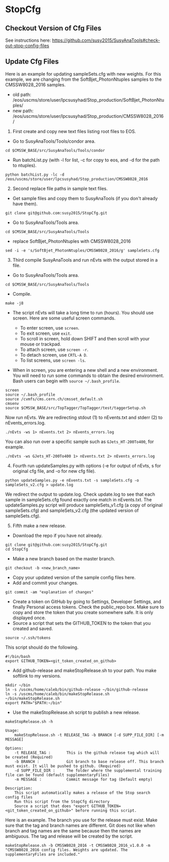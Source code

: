 # StopCfg

## Checkout Version of Cfg Files

See instructions here: https://github.com/susy2015/SusyAnaTools#check-out-stop-config-files

## Update Cfg Files

Here is an example for updating sampleSets.cfg with new weights.
For this example, we are changing from the SoftBjet_PhotonNtuples samples to the CMSSW8028_2016 samples.
- old path: /eos/uscms/store/user/lpcsusyhad/Stop_production/SoftBjet_PhotonNtuples/
- new path: /eos/uscms/store/user/lpcsusyhad/Stop_production/CMSSW8028_2016/

1. First create and copy new text files listing root files to EOS.

- Go to SusyAnaTools/Tools/condor area.

```cd $CMSSW_BASE/src/SusyAnaTools/Tools/condor```

- Run batchList.py (with -l for list, -c for copy to eos, and -d for the path to ntuples).

```python batchList.py -lc -d /eos/uscms/store/user/lpcsusyhad/Stop_production/CMSSW8028_2016```


2. Second replace file paths in sample text files.

- Get sample files and copy them to SusyAnaTools (if you don't already have them).

```
git clone git@github.com:susy2015/StopCfg.git
```

- Go to SusyAnaTools/Tools area.

```cd $CMSSW_BASE/src/SusyAnaTools/Tools```

- replace SoftBjet_PhotonNtuples with CMSSW8028_2016

```sed -i -e 's/SoftBjet_PhotonNtuples/CMSSW8028_2016/g' sampleSets.cfg```

3. Third compile SusyAnaTools and run nEvts with the output stored in a file.

- Go to SusyAnaTools/Tools area.

```cd $CMSSW_BASE/src/SusyAnaTools/Tools```

- Compile.

```make -j8```

- The script nEvts will take a long time to run (hours). You should use screen. Here are some useful screen commands.
  - To enter screen, use ```screen```.
  - To exit screen, use ```exit```.
  - To scroll in screen, hold down SHIFT and then scroll with your mouse or trackpad.
  - To attach screen, use ```screen -r```.
  - To detach screen, use ```CRTL-A D```.
  - To list screens, use ```screen -ls```.

- When in screen, you are entering a new shell and a new environment. You will need to run some commands to obtain the desired environment. Bash users can begin with `source ~/.bash_profile`.

```
screen
source ~/.bash_profile
source /cvmfs/cms.cern.ch/cmsset_default.sh
cmsenv
source $CMSSW_BASE/src/TopTagger/TopTagger/test/taggerSetup.sh
```

Now run nEvts. We are redirecting stdout (1) to nEvents.txt and stderr (2) to nEvents_errors.log.
```
./nEvts -ws 1> nEvents.txt 2> nEvents_errors.log
```

You can also run over a specific sample such as `GJets_HT-200To400`, for example.
```
./nEvts -ws GJets_HT-200To400 1> nEvents.txt 2> nEvents_errors.log
```

4. Fourth run updateSamples.py with options (-e for output of nEvts, s for original cfg file, and -o for new cfg file).
```
python updateSamples.py -e nEvents.txt -s sampleSets.cfg -o sampleSets_v2.cfg > update.log
```

We redirect the output to update.log. Check update.log to see that each sample in sampleSets.cfg found exactly one match in nEvents.txt. The updateSamples.py script will produce sampleSets_v1.cfg (a copy of original sampleSets.cfg) and sampleSets_v2.cfg (the updated version of sampleSets.cfg).

5. Fifth make a new release.
- Download the repo if you have not already.
```
git clone git@github.com:susy2015/StopCfg.git
cd StopCfg
```
- Make a new branch based on the master branch.
```
git checkout -b <new_branch_name>
```
- Copy your updated version of the sample config files here.
- Add and commit your changes.
```
git commit -am "explanation of changes"
```
- Create a token on GitHub by going to Settings, Developer Settings, and finally Personal access tokens. Check the public_repo box. Make sure to copy and store the token that you create somewhere safe. It is only displayed once.
- Source a script that sets the GITHUB_TOKEN to the token that you created and saved. 
```
source ~/.ssh/tokens
```
This script should do the following.
```
#!/bin/bash
export GITHUB_TOKEN=<git_token_created_on_github>
```

- Add github-release and makeStopRelease.sh to your path. You make softlink to my versions.
```
mkdir ~/bin
ln -s /uscms/home/caleb/bin/github-release ~/bin/github-release
ln -s /uscms/home/caleb/bin/makeStopRelease.sh ~/bin/makeStopRelease.sh
export PATH="$PATH:~/bin"
```

- Use the makeStopRelease.sh script to publish a new release.
```
makeStopRelease.sh -h

Usage:
    makeStopRelease.sh -t RELEASE_TAG -b BRANCH [-d SUPP_FILE_DIR] [-m MESSAGE]

Options:
    -t RELEASE_TAG :       This is the github release tag which will be created (Required)
    -b BRANCH :            Git branch to base release off. This branch must exist. It will be pushed to github. (Required)
    -d SUPP_FILE_DIR :     The folder where the supplemental training file can be found (default supplementaryFiles)
    -m MESSAGE :           Commit message for tag (Default empty)

Description:
    This script automatically makes a release of the Stop search config files
    Run this script from the StopCfg directory
    Source a script that does "export GITHUB_TOKEN=<git_token_created_on_github>" before running this script.
```
Here is an example. The branch you use for the release must exist. Make sure that the tag and branch names are different.
Git does not like when branch and tag names are the same because then the names are ambiguous. The tag and release will be created by the script.
```
makeStopRelease.sh -b CMSSW8028_2016 -t CMSSW8028_2016_v1.0.0 -m "CMSSW8028_2016 config files. Weights are updated. The supplementaryFiles are included."
```


